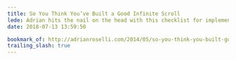 ```yaml
---
title: So You Think You’ve Built a Good Infinite Scroll
lede: Adrian hits the nail on the head with this checklist for implementing infinite scroll.
date: 2018-07-13 13:59:50

bookmark_of: http://adrianroselli.com/2014/05/so-you-think-you-built-good-infinite.html
trailing_slash: true
---
```


